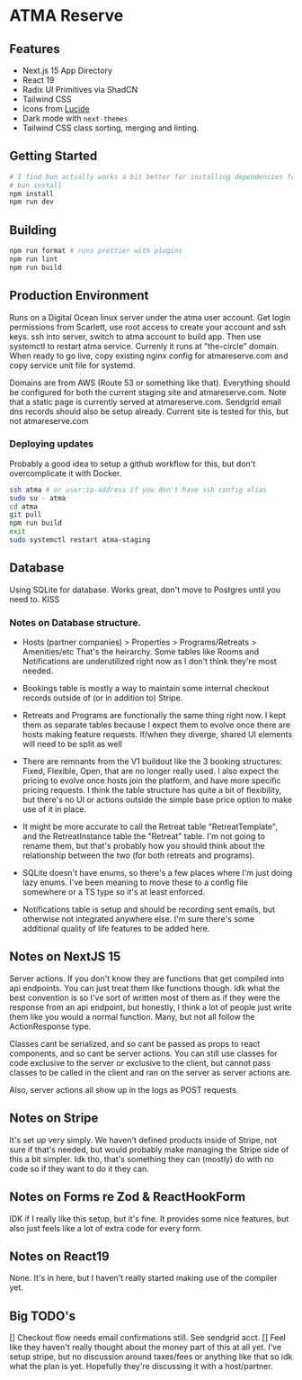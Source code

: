 # ATMA Reserve

## Features

- Next.js 15 App Directory
- React 19
- Radix UI Primitives via ShadCN
- Tailwind CSS
- Icons from [Lucide](https://lucide.dev)
- Dark mode with `next-themes`
- Tailwind CSS class sorting, merging and linting.

## Getting Started

```bash
# I find bun actually works a bit better for installing dependencies for React19
# bun install
npm install
npm run dev
```

## Building

```bash
npm run format # runs prettier with plugins
npm run lint
npm run build
```

## Production Environment

Runs on a Digital Ocean linux server under the atma user account. Get login
permissions from Scarlett, use root access to create your account and ssh keys.
ssh into server, switch to atma account to build app. Then use systemctl to restart
atma service. Currenly it runs at "the-circle" domain. When ready to go live,
copy existing nginx config for atmareserve.com and copy service unit file for
systemd.

Domains are from AWS (Route 53 or something like that). Everything should be
configured for both the current staging site and atmareserve.com. Note that a
static page is currently served at atmareserve.com. Sendgrid email dns records
should also be setup already. Current site is tested for this, but not
atmareserve.com

### Deploying updates
Probably a good idea to setup a github workflow for this, but don't overcomplicate
it with Docker.

```Bash
ssh atma # or user:ip-address if you don't have ssh config alias
sudo su - atma
cd atma
git pull
npm run build
exit
sudo systemctl restart atma-staging
```

## Database
Using SQLite for database. Works great, don't move to Postgres until you
need to. KISS


### Notes on Database structure.
- Hosts (partner companies) > Properties > Programs/Retreats > Amenities/etc
That's the heirarchy. Some tables like Rooms and Notifications are underutilized
right now as I don't think they're most needed.

- Bookings table is mostly a way to maintain some internal checkout records
outside of (or in addition to) Stripe.

- Retreats and Programs are functionally the same thing right now. I kept them
as separate tables because I expect them to evolve once there are hosts making
feature requests. If/when they diverge, shared UI elements will need to be split
as well

- There are remnants from the V1 buildout like the 3 booking structures:
Fixed, Flexible, Open, that are no longer really used. I also expect the pricing
to evolve once hosts join the platform, and have more specific pricing requests.
I think the table structure has quite a bit of flexibility, but there's no UI or
actions outside the simple base price option to make use of it in place.

- It might be more accurate to call the Retreat table "RetreatTemplate", and the
RetreatInstance table the "Retreat" table. I'm not going to rename them, but
that's probably how you should think about the relationship between the two
(for both retreats and programs).

- SQLite doesn't have enums, so there's a few places where I'm just doing lazy
enums. I've been meaning to move these to a config file somewhere or a TS type
so it's at least enforced.

- Notifications table is setup and should be recording sent emails, but otherwise
not integrated anywhere else. I'm sure there's some additional quality of life
features to be added here.


## Notes on NextJS 15
Server actions. If you don't know they are functions that get compiled into api
endpoints. You can just treat them like functions though. Idk what the best
convention is so I've sort of written most of them as if they were the response
from an api endpoint, but honestly, I think a lot of people just write them like
you would a normal function. Many, but not all follow the ActionResponse type.

Classes cant be serialized, and so cant be passed as props to react components,
and so cant be server actions. You can still use classes for code exclusive to
the server or exclusive to the client, but cannot pass classes to be called
in the client and ran on the server as server actions are.

Also, server actions all show up in the logs as POST requests.


## Notes on Stripe
It's set up very simply. We haven't defined products inside of Stripe, not sure
if that's needed, but would probably make managing the Stripe side of this a bit
simpler. Idk tho, that's something they can (mostly) do with no code so if they
want to do it they can.

## Notes on Forms re Zod & ReactHookForm
IDK if I really like this setup, but it's fine. It provides some nice features,
but also just feels like a lot of extra code for every form.

## Notes on React19
None. It's in here, but I haven't really started making use of the compiler yet.

## Big TODO's
[] Checkout flow needs email confirmations still. See sendgrid acct.
[] Feel like they haven't really thought about the money part of this at all yet.
I've setup stripe, but no discussion around taxes/fees or anything like that so idk
what the plan is yet. Hopefully they're discussing it with a host/partner.

